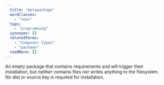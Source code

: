 ```yaml
---
  title: "metapackage"
  wordClasses: 
    - "noun"
  tags: 
    - "programming"
  synonyms: []
  relatedTerms: 
    - "Composer types"
    - "package"
  readMore: []
---
```

An empty package that contains requirements and will trigger their installation, but neither contains files nor writes anything to the filesystem. No dist or source key is required for installation.

